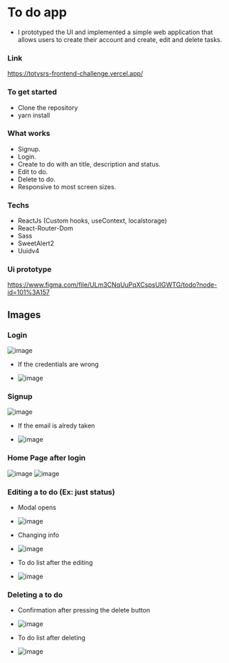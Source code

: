 # To do app

- I prototyped the UI and implemented a simple web application that allows users to create their account and create, edit and delete tasks. 

### Link
https://totvsrs-frontend-challenge.vercel.app/

### To get started
- Clone the repository
- yarn install 

### What works 
- Signup. 
- Login.
- Create to do with an title, description and status.
- Edit to do.
- Delete to do.
- Responsive to most screen sizes.

### Techs
- ReactJs (Custom hooks, useContext, localstorage)
- React-Router-Dom
- Sass
- SweetAlert2
- Uuidv4

### Ui prototype
https://www.figma.com/file/ULm3CNqUuPqXCspsUlGWTG/todo?node-id=101%3A157

## Images
### Login
![image](https://user-images.githubusercontent.com/69584272/107228247-31e91a00-69fb-11eb-9283-759a245341cc.png)

- If the credentials are wrong

- ![image](https://user-images.githubusercontent.com/69584272/107228384-6066f500-69fb-11eb-93d2-d2767d9cc5df.png)

### Signup
![image](https://user-images.githubusercontent.com/69584272/107228293-42999000-69fb-11eb-99cd-9a6ae6e88215.png)

- If the email is alredy taken

- ![image](https://user-images.githubusercontent.com/69584272/107228482-7aa0d300-69fb-11eb-80b4-de6594c78e57.png)

### Home Page after login
![image](https://user-images.githubusercontent.com/69584272/107228022-e898ca80-69fa-11eb-8a5c-009766c28663.png)
![image](https://user-images.githubusercontent.com/69584272/107228039-f0586f00-69fa-11eb-828b-21e326a7502b.png)

### Editing a to do (Ex: just status)
- Modal opens

- ![image](https://user-images.githubusercontent.com/69584272/107228093-02d2a880-69fb-11eb-9871-d2127e6b1b67.png)

- Changing info

- ![image](https://user-images.githubusercontent.com/69584272/107228114-0b2ae380-69fb-11eb-8b6c-4deefe090076.png)

- To do list after the editing

- ![image](https://user-images.githubusercontent.com/69584272/107228137-11b95b00-69fb-11eb-9db9-cc5f01a7a577.png)

### Deleting a to do
- Confirmation after pressing the delete button

- ![image](https://user-images.githubusercontent.com/69584272/107228162-1aaa2c80-69fb-11eb-9d79-b77d3a60272e.png)

- To do list after deleting 

- ![image](https://user-images.githubusercontent.com/69584272/107228185-1f6ee080-69fb-11eb-984e-7408c1848268.png)

